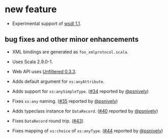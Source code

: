 # new feature
- Experimental support of [wsdl 1.1][1].

## bug fixes and other minor enhancements
- XML bindings are generated as `foo_xmlprotocol.scala`.
- Uses Scala 2.9.0-1.
- Web API uses [Unfiltered 0.3.3][6].
- Adds default argument for `xs:anyAttribute`.
- Adds support for `xs:anySimpleType`. ([#34][2] reported by [@psnively][3])
- Fixes `xs:any` naming. ([#35][4] reported by [@psnively][3])
- Adds typeclass instance for `DataRecord`. ([#40][5] reported by [@psnively][3])
- Fixes `DataRecord` round trip. ([#43][5])
- Fixes mapping of `xs:choice` of `xs:anyType`. ([#44][6] reported by [@psnively][3])

  [1]: http://scalaxb.org/wsdl-support
  [2]: https://github.com/eed3si9n/scalaxb/issues/34
  [3]: http://twitter.com/psnively
  [4]: https://github.com/eed3si9n/scalaxb/issues/35
  [5]: https://github.com/eed3si9n/scalaxb/issues/43
  [6]: http://unfiltered.databinder.net/
